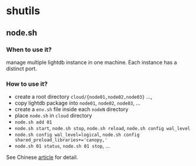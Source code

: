 # shutils

## node.sh

### When to use it?

manage multiple lightdb instance in one machine. Each instance has a distinct port.

### How to use it?

  - create a root directory `cloud/{node01,node02,node03}` ..., 
  - copy lightdb package into `node01`, `node02`, `node03`, ...
  - create a `env.sh` file inside each `nodeN` directory
  - place `node.sh` in `cloud` directory
  - `node.sh add 01`
  - `node.sh start`, `node.sh stop`, `node.sh reload`, `node.sh config wal_level`
  - `node.sh config wal_level=logical`, `node.sh config shared_preload_libraries+='canopy,'`
  - `node.sh 01 status`, `node.sh 01 stop`, ...

See Chinese [article](https://www.cnblogs.com/lddcool/p/lightdb_node_script.html) for detail.
